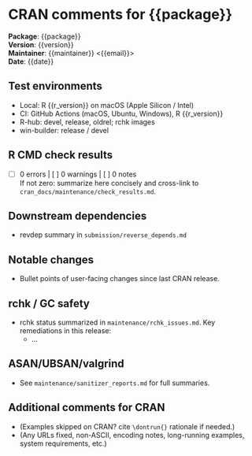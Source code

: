 # CRAN comments for {{package}}

**Package**: {{package}}  
**Version**: {{version}}  
**Maintainer**: {{maintainer}} <{{email}}>  
**Date**: {{date}}

## Test environments

- Local: R {{r_version}} on macOS (Apple Silicon / Intel)
- CI: GitHub Actions (macOS, Ubuntu, Windows), R {{r_version}}
- R-hub: devel, release, oldrel; rchk images
- win-builder: release / devel

## R CMD check results

- [ ] 0 errors | [ ] 0 warnings | [ ] 0 notes  
If not zero: summarize here concisely and cross-link to `cran_docs/maintenance/check_results.md`.

## Downstream dependencies

- revdep summary in `submission/reverse_depends.md`

## Notable changes

- Bullet points of user-facing changes since last CRAN release.

## rchk / GC safety

- rchk status summarized in `maintenance/rchk_issues.md`. Key remediations in this release:
  - …

## ASAN/UBSAN/valgrind

- See `maintenance/sanitizer_reports.md` for full summaries.

## Additional comments for CRAN

- (Examples skipped on CRAN? cite `\dontrun{}` rationale if needed.)
- (Any URLs fixed, non-ASCII, encoding notes, long-running examples, system requirements, etc.)
